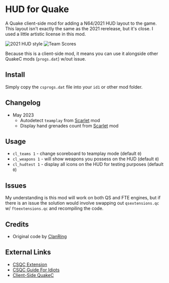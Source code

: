 # HUD for Quake

A Quake client-side mod for adding a N64/2021 HUD layout to the game.  This layout isn't exactly the same as the 2021 rerelease, but it's close.  I used a little artistic license in this mod.

![2021 HUD style](https://i.imgur.com/T7e9LWg.jpg)
![Team Scores](https://i.imgur.com/Ia2e3ZM.jpg)

Because this is a client-side mod, it means you can use it alongside other QuakeC mods (``progs.dat``) w/out issue.

## Install

Simply copy the ``csprogs.dat`` file into your ``id1`` or other mod folder.

## Changelog

- May 2023
	- Autodetect ``teamplay`` from [Scarlet](https://github.com/whipowill/quake-mod-scarlet) mod
	- Display hand grenades count from [Scarlet](https://github.com/whipowill/quake-mod-scarlet) mod

## Usage

- ``cl_teams 1`` - change scoreboard to teamplay mode (default ``0``)
- ``cl_weapons 1`` - will show weapons you possess on the HUD (default ``0``)
- ``cl_hudtest 1`` - display all icons on the HUD for testing purposes (default ``0``)

## Issues

My understanding is this mod will work on both QS and FTE engines, but if there is an issue the solution would involve swapping out ``qsextensions.qc`` w/ ``fteextensions.qc`` and recompiling the code.

## Credits

- Original code by [ClanRing](https://github.com/quakeone/crmod-plus)

## External Links

- [CSQC Extension](https://quakewiki.org/wiki/EXT_CSQC)
- [CSQC Guide For Idiots](https://quakewiki.org/wiki/CSQC_guide_for_idiots)
- [Client-Side QuakeC](https://www.quakewiki.net/darkplaces-wiki/client-side-quakec/)